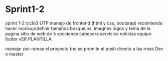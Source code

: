# Sprint1-2
sprint 1-2 ciclo3  UTP  manejo de frontend (html y css, bootsrap)
recomienda hacer  mockup(definir tamaños bosquejos, imagnes logos y tema de la pagina
sitio de web de 5 secciones
  cabecera
  servicios
  noticias 
  equipo
  footer
vER PLANTILLA 

manejar por ramas el proyecto   (no se premite el push directo a las rmas Dev o master


